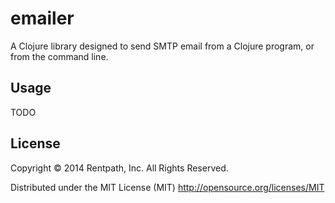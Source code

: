 # emailer

A Clojure library designed to send SMTP email from a Clojure program, or from the command line.

## Usage

TODO

## License

Copyright © 2014 Rentpath, Inc.  All Rights Reserved.

Distributed under the MIT License (MIT) http://opensource.org/licenses/MIT


